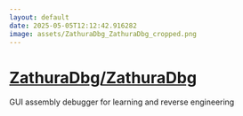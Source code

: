 ```yaml
---
layout: default
date: 2025-05-05T12:12:42.916282
image: assets/ZathuraDbg_ZathuraDbg_cropped.png
---
```


# [ZathuraDbg/ZathuraDbg](https://github.com/ZathuraDbg/ZathuraDbg)

GUI assembly debugger for learning and reverse engineering
